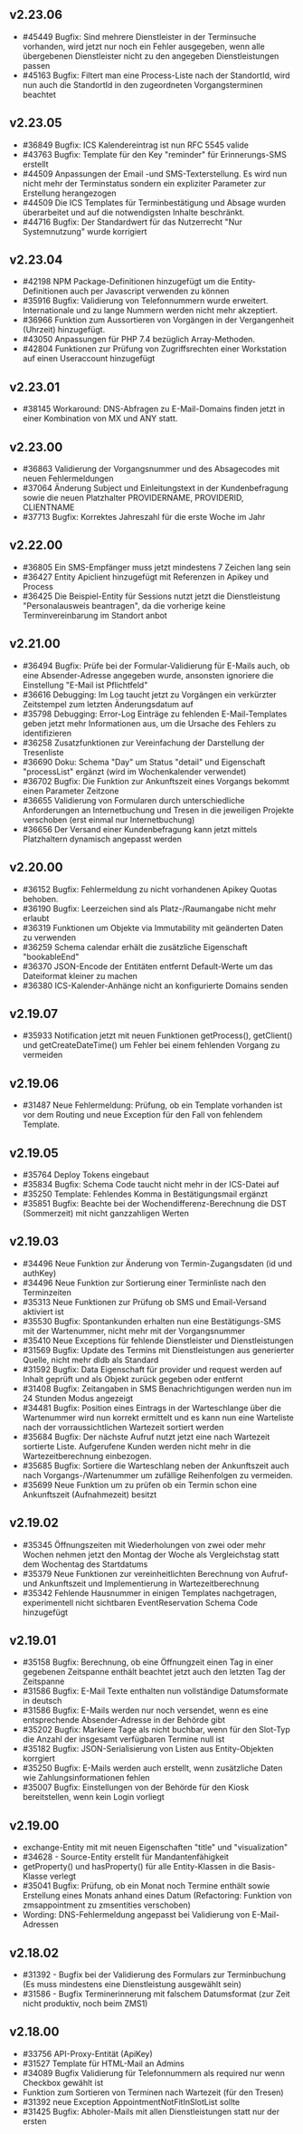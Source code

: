 ## v2.23.06

* #45449 Bugfix: Sind mehrere Dienstleister in der Terminsuche vorhanden, wird jetzt nur noch ein Fehler ausgegeben, wenn alle übergebenen Dienstleister nicht zu den angegeben Dienstleistungen passen
* #45163 Bugfix: Filtert man eine Process-Liste nach der StandortId, wird nun auch die StandortId in den zugeordneten Vorgangsterminen beachtet

## v2.23.05

* #36849 Bugfix: ICS Kalendereintrag ist nun RFC 5545 valide
* #43763 Bugfix: Template für den Key "reminder" für Erinnerungs-SMS erstellt
* #44509 Anpassungen der Email -und SMS-Texterstellung. Es wird nun nicht mehr der Terminstatus sondern ein expliziter Parameter zur Erstellung herangezogen
* #44509 Die ICS Templates für Terminbestätigung und Absage wurden überarbeitet und auf die notwendigsten Inhalte beschränkt. 
* #44716 Bugfix: Der Standardwert für das Nutzerrecht "Nur Systemnutzung" wurde korrigiert

## v2.23.04

* #42198 NPM Package-Definitionen hinzugefügt um die Entity-Definitionen auch per Javascript verwenden zu können
* #35916 Bugfix: Validierung von Telefonnummern wurde erweitert. Internationale und zu lange Nummern werden nicht mehr akzeptiert.
* #36966 Funktion zum Aussortieren von Vorgängen in der Vergangenheit (Uhrzeit) hinzugefügt.
* #43050 Anpassungen für PHP 7.4 bezüglich Array-Methoden.
* #42804 Funktionen zur Prüfung von Zugriffsrechten einer Workstation auf einen Useraccount hinzugefügt

## v2.23.01

* #38145 Workaround: DNS-Abfragen zu E-Mail-Domains finden jetzt in einer Kombination von MX und ANY statt.

## v2.23.00

* #36863 Validierung der Vorgangsnummer und des Absagecodes mit neuen Fehlermeldungen
* #37064 Änderung Subject und Einleitungstext in der Kundenbefragung sowie die neuen Platzhalter PROVIDERNAME, PROVIDERID, CLIENTNAME
* #37713 Bugfix: Korrektes Jahreszahl für die erste Woche im Jahr

## v2.22.00

* #36805 Ein SMS-Empfänger muss jetzt mindestens 7 Zeichen lang sein
* #36427 Entity Apiclient hinzugefügt mit Referenzen in Apikey und Process
* #36425 Die Beispiel-Entity für Sessions nutzt jetzt die Dienstleistung "Personalausweis beantragen", da die vorherige keine Terminvereinbarung im Standort anbot

## v2.21.00

* #36494 Bugfix: Prüfe bei der Formular-Validierung für E-Mails auch, ob eine Absender-Adresse angegeben wurde, ansonsten ignoriere die Einstellung "E-Mail ist Pflichtfeld"
* #36616 Debugging: Im Log taucht jetzt zu Vorgängen ein verkürzter Zeitstempel zum letzten Änderungsdatum auf
* #35798 Debugging: Error-Log Einträge zu fehlenden E-Mail-Templates geben jetzt mehr Informationen aus, um die Ursache des Fehlers zu identifizieren
* #36258 Zusatzfunktionen zur Vereinfachung der Darstellung der Tresenliste
* #36690 Doku: Schema "Day" um Status "detail" und Eigenschaft "processList" ergänzt (wird im Wochenkalender verwendet)
* #36702 Bugfix: Die Funktion zur Ankunftszeit eines Vorgangs bekommt einen Parameter Zeitzone
* #36655 Validierung von Formularen durch unterschiedliche Anforderungen an Internetbuchung und Tresen in die jeweiligen Projekte verschoben (erst einmal nur Internetbuchung)
* #36656 Der Versand einer Kundenbefragung kann jetzt mittels Platzhaltern dynamisch angepasst werden

## v2.20.00

* #36152 Bugfix: Fehlermeldung zu nicht vorhandenen Apikey Quotas behoben.
* #36190 Bugfix: Leerzeichen sind als Platz-/Raumangabe nicht mehr erlaubt
* #36319 Funktionen um Objekte via Immutability mit geänderten Daten zu verwenden
* #36259 Schema calendar erhält die zusätzliche Eigenschaft "bookableEnd"
* #36370 JSON-Encode der Entitäten entfernt Default-Werte um das Dateiformat kleiner zu machen
* #36380 ICS-Kalender-Anhänge nicht an konfigurierte Domains senden

## v2.19.07

* #35933 Notification jetzt mit neuen Funktionen getProcess(), getClient() und getCreateDateTime() um Fehler bei einem fehlenden Vorgang zu vermeiden

## v2.19.06

* #31487 Neue Fehlermeldung: Prüfung, ob ein Template vorhanden ist vor dem Routing und neue Exception für den Fall von fehlendem Template.


## v2.19.05

* #35764 Deploy Tokens eingebaut
* #35834 Bugfix: Schema Code taucht nicht mehr in der ICS-Datei auf
* #35250 Template: Fehlendes Komma in Bestätigungsmail ergänzt
* #35851 Bugfix: Beachte bei der Wochendifferenz-Berechnung die DST (Sommerzeit) mit nicht ganzzahligen Werten

## v2.19.03

* #34496 Neue Funktion zur Änderung von Termin-Zugangsdaten (id und authKey)
* #34496 Neue Funktion zur Sortierung einer Terminliste nach den Terminzeiten
* #35313 Neue Funktionen zur Prüfung ob SMS und Email-Versand aktiviert ist
* #35530 Bugfix: Spontankunden erhalten nun eine Bestätigungs-SMS mit der Wartenummer, nicht mehr mit der Vorgangsnummer
* #35410 Neue Exceptions für fehlende Dienstleister und Dienstleistungen
* #31569 Bugfix: Update des Termins mit Dienstleistungen aus generierter Quelle, nicht mehr dldb als Standard
* #31592 Bugfix: Data Eigenschaft für provider und request werden auf Inhalt geprüft und als Objekt zurück gegeben oder entfernt
* #31408 Bugfix: Zeitangaben in SMS Benachrichtigungen werden nun im 24 Stunden Modus angezeigt
* #34481 Bugfix: Position eines Eintrags in der Warteschlange über die Wartenummer wird nun korrekt ermittelt und es kann nun eine Warteliste nach der vorraussichtlichen Wartezeit sortiert werden
* #35684 Bugfix: Der nächste Aufruf nutzt jetzt eine nach Wartezeit sortierte Liste. Aufgerufene Kunden werden nicht mehr in die Wartezeitberechnung einbezogen.
* #35685 Bugfix: Sortiere die Warteschlang neben der Ankunftszeit auch nach Vorgangs-/Wartenummer um zufällige Reihenfolgen zu vermeiden.
* #35699 Neue Funktion um zu prüfen ob ein Termin schon eine Ankunftszeit (Aufnahmezeit) besitzt

## v2.19.02

* #35345 Öffnungszeiten mit Wiederholungen von zwei oder mehr Wochen nehmen jetzt den Montag der Woche als Vergleichstag statt dem Wochentag des Startdatums
* #35379 Neue Funktionen zur vereinheitlichten Berechnung von Aufruf- und Ankunftszeit und Implementierung in Wartezeitberechnung
* #35342 Fehlende Hausnummer in einigen Templates nachgetragen, experimentell nicht sichtbaren EventReservation Schema Code hinzugefügt

## v2.19.01

* #35158 Bugfix: Berechnung, ob eine Öffnungzeit einen Tag in einer gegebenen Zeitspanne enthält beachtet jetzt auch den letzten Tag der Zeitspanne
* #31586 Bugfix: E-Mail Texte enthalten nun vollständige Datumsformate in deutsch
* #31586 Bugfix: E-Mails werden nur noch versendet, wenn es eine entsprechende Absender-Adresse in der Behörde gibt
* #35202 Bugfix: Markiere Tage als nicht buchbar, wenn für den Slot-Typ die Anzahl der insgesamt verfügbaren Termine null ist
* #35182 Bugfix: JSON-Serialisierung von Listen aus Entity-Objekten korrgiert
* #35250 Bugfix: E-Mails werden auch erstellt, wenn zusätzliche Daten wie Zahlungsinformationen fehlen
* #35007 Bugfix: Einstellungen von der Behörde für den Kiosk bereitstellen, wenn kein Login vorliegt

## v2.19.00

* exchange-Entity mit mit neuen Eigenschaften "title" und "visualization"
* #34628 - Source-Entity erstellt für Mandantenfähigkeit
* getProperty() und hasProperty() für alle Entity-Klassen in die Basis-Klasse verlegt
* #35041 Bugfix: Prüfung, ob ein Monat noch Termine enthält sowie Erstellung eines Monats anhand eines Datum (Refactoring: Funktion von zmsappointment zu zmsentities verschoben)
* Wording: DNS-Fehlermeldung angepasst bei Validierung von E-Mail-Adressen

## v2.18.02

* #31392 - Bugfix bei der Validierung des Formulars zur Terminbuchung (Es muss mindestens eine Dienstleistung ausgewählt sein) 
* #31586 - Bugfix Terminerinnerung mit falschem Datumsformat (zur Zeit nicht produktiv, noch beim ZMS1)


## v2.18.00

* #33756 API-Proxy-Entität (ApiKey)
* #31527 Template für HTML-Mail an Admins
* #34089 Bugfix Validierung für Telefonnummern als required nur wenn Checkbox gewählt ist
* Funktion zum Sortieren von Terminen nach Wartezeit (für den Tresen)
* #31392 neue Exception AppointmentNotFitInSlotList sollte 
* #31425 Bugfix: Abholer-Mails mit allen Dienstleistungen statt nur der ersten
